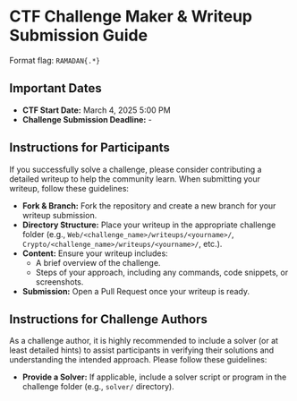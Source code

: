 # CTF Challenge Maker & Writeup Submission Guide

Format flag: `RAMADAN{.*}`

## Important Dates

- **CTF Start Date:** March 4, 2025 5:00 PM
- **Challenge Submission Deadline:** -

## Instructions for Participants

If you successfully solve a challenge, please consider contributing a detailed writeup to help the community learn. When submitting your writeup, follow these guidelines:

- **Fork & Branch:** Fork the repository and create a new branch for your writeup submission.
- **Directory Structure:** Place your writeup in the appropriate challenge folder (e.g., `Web/<challenge_name>/writeups/<yourname>/`, `Crypto/<challenge_name>/writeups/<yourname>/`, etc.).
- **Content:** Ensure your writeup includes:
  - A brief overview of the challenge.
  - Steps of your approach, including any commands, code snippets, or screenshots.
- **Submission:** Open a Pull Request once your writeup is ready.

## Instructions for Challenge Authors

As a challenge author, it is highly recommended to include a solver (or at least detailed hints) to assist participants in verifying their solutions and understanding the intended approach. Please follow these guidelines:

- **Provide a Solver:** If applicable, include a solver script or program in the challenge folder (e.g., `solver/` directory).